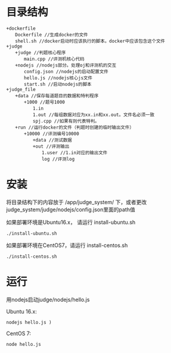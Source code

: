# 目录结构
```
+dockerfile
　　Dockerfile //生成docker的文件
　　shell.sh //docker启动时应该执行的脚本。docker中应该包含这个文件
+judge
　　+judge //判题核心程序
　　　　main.cpp //评测机核心代码
　　+nodejs //nodejs部分。处理oj和评测机的交互
　　　　config.json //nodejs的启动配置文件
　　　　hello.js //nodejs核心js文件
　　　　start.sh //启动nodejs的脚本
+judge_file
　　+data //保存每道题目的数据和特判程序
　　　　+1000 //题号1000
　　　　　　1.in
　　　　　　1.out //每组数据对应为xx.in和xx.out。文件名必须一致
　　　　　　spj.cpp //如果有则代表特判。
　　+run //运行docker的文件（判题时创建的临时输出文件）
　　　　+10000 //评测编号10000
　　　　　　+data //测试数据
　　　　　　+out //评测输出
　　　　　　　　1.user //1.in对应的输出文件
　　　　　　　　log //评测log
```
# 安装

将目录结构下的内容放于 /app/judge_system/ 下，或者更改 judge_system/judge/nodejs/config.json里面的path值

如果部署环境是Ubuntu16.x， 请运行 install-ubuntu.sh  
```
./install-ubuntu.sh
```
如果部署环境在CentOS7，请运行 install-centos.sh
```
./install-centos.sh
```


# 运行
用nodejs启动judge/nodejs/hello.js

Ubuntu 16.x:
```
nodejs hello.js )
```
CentOS 7:
```
node hello.js
```

